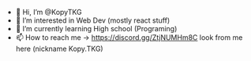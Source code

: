 - 👋 Hi, I’m @KopyTKG
- 👀 I’m interested in Web Dev (mostly react stuff)
- 🌱 I’m currently learning High school (Programing)
- 📫 How to reach me -> https://discord.gg/ZtjNUMHm8C look from me here (nickname Kopy.TKG)

<!---
KopyTKG/KopyTKG is a ✨ special ✨ repository because its `README.md` (this file) appears on your GitHub profile.
You can click the Preview link to take a look at your changes.
--->
